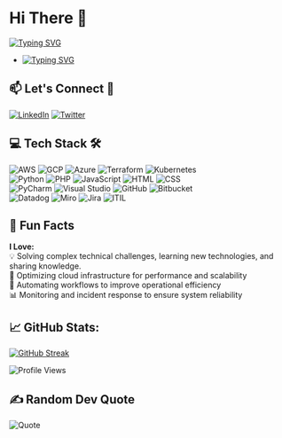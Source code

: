 <!--
**stevenodu/stevenodu** is a ✨ _special_ ✨ repository because its `README.md` (this file) appears on your GitHub profile.
This is my personal profile
References:
- https://github.com/ikatyang/emoji-cheat-sheet = For emoji reference
- https://shields.io/badges => For badges and stickers
- https://github.com/Dantechdevs => The inspiration for this bio design
- https://github.com/alohe/avatars
- https://github.com/DenverCoder1/github-readme-streak-stats => for streak stats
- https://github-readme-streak-stats.herokuapp.com/demo/ 
- https://www.youtube.com/watch?v=maoXtlb8t44 ==> video demo for streaks
- https://github-readme-streak-stats-eight-zeta.vercel.app/demo/
- https://vercel.com/stevenodus-projects/github-readme-streak-stats/settings/general 
-->


# Hi There 👋
<!-- I'm Stephen Oduor, a seasoned Cloud Engineer with over 8 years of experience in DevOps, incident management, security, and cloud solutions... -->
[![Typing SVG](https://readme-typing-svg.demolab.com/?lines=I'm+Stephen+Oduor)](https://git.io/typing-svg) 
- [![Typing SVG](https://readme-typing-svg.demolab.com/?lines=A+seasoned+Cloud+Engineer;I+have+8+years+of+experience+DevOps+incident+management+security+cloud+solutions)](https://git.io/typing-svg)

## 📫 Let's Connect 🤝
[![LinkedIn](https://img.shields.io/badge/-LinkedIn-0A66C2?logo=linkedin&logoColor=white&style=flat-square)](https://linkedin.com/in/stevenodu)  [![Twitter](https://img.shields.io/badge/-Twitter-1DA1F2?logo=twitter&logoColor=white&style=flat-square)](https://x.com/Gaurez_) 


## 💻 Tech Stack 🛠️

![AWS](https://img.shields.io/badge/-AWS-232F3E?logo=amazon-aws&logoColor=white&style=flat-square) ![GCP](https://img.shields.io/badge/-Google_Cloud-4285F4?logo=google-cloud&logoColor=white&style=flat-square) ![Azure](https://img.shields.io/badge/-Azure-232F3E?logo=mircrosoft-azure&logoColor=white&style=flat-square) ![Terraform](https://img.shields.io/badge/-Terraform-623CE4?logo=terraform&logoColor=white&style=flat-square) ![Kubernetes](https://img.shields.io/badge/-Kubernetes-326CE5?logo=kubernetes&logoColor=white&style=flat-square)\
![Python](https://img.shields.io/badge/-Python-3776AB?logo=python&logoColor=white&style=flat-square)  ![PHP](https://img.shields.io/badge/-PHP-777BB4?logo=php&logoColor=white&style=flat-square)  ![JavaScript](https://img.shields.io/badge/-JavaScript-F7DF1E?logo=javascript&logoColor=black&style=flat-square)  ![HTML](https://img.shields.io/badge/-HTML5-E34F26?logo=html5&logoColor=white&style=flat-square)  ![CSS](https://img.shields.io/badge/-CSS3-1572B6?logo=css3&logoColor=white&style=flat-square)\
![PyCharm](https://img.shields.io/badge/-PyCharm-000000?logo=pycharm&logoColor=white&style=flat-square)  ![Visual Studio](https://img.shields.io/badge/-Visual_Studio-5C2D91?logo=visual-studio&logoColor=white&style=flat-square) ![GitHub](https://img.shields.io/badge/-GitHub-181717?logo=github&logoColor=white&style=flat-square) ![Bitbucket](https://img.shields.io/badge/-Bitbucket-0052CC?logo=bitbucket&logoColor=white&style=flat-square)\
![Datadog](https://img.shields.io/badge/-Datadog-632CA6?logo=datadog&logoColor=white&style=flat-square) ![Miro](https://img.shields.io/badge/-Miro-050038?logo=miro&logoColor=white&style=flat-square)  ![Jira](https://img.shields.io/badge/-Jira-0052CC?logo=jira&logoColor=white&style=flat-square)  ![ITIL](https://img.shields.io/badge/-ITIL-8A2BE2?style=flat-square)


## 🌟 Fun Facts
**I Love:** \
 💡 Solving complex technical challenges, learning new technologies, and sharing knowledge.\
 🚀 Optimizing cloud infrastructure for performance and scalability\
 🔧 Automating workflows to improve operational efficiency\
 📊 Monitoring and incident response to ensure system reliability

## 📈 GitHub Stats:
<!-- This is the badge section. Testing using secrets stored in the repo variables -->
<!-- [![GitHub Streak](https://streak-stats.demolab.com/?user=stevenodu&theme=dark&hide_border=true)](https://git.io/streak-stats) -->
<!-- [![GitHub Streak](https://github-readme-streak-stats.herokuapp.com?user=stevenodu&theme=rose-pine)](https://git.io/streak-stats) -->
[![GitHub Streak](https://github-readme-streak-stats-eight-zeta.vercel.app?user=stevenodu&theme=duskfox)](https://git.io/streak-stats)


![Profile Views](https://komarev.com/ghpvc/?username=stevenodu&color=blue&style=flat-square)


## ✍️ Random Dev Quote
![Quote](https://quotes-github-readme.vercel.app/api?type=horizontal&theme=dark)